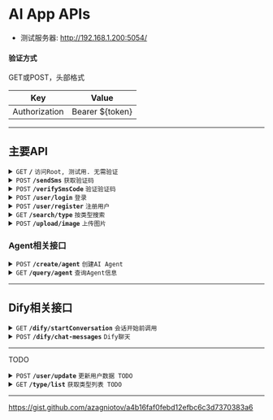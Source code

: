 # AI App APIs

- 测试服务器: http://192.168.1.200:5054/

#### 验证方式

GET或POST，头部格式

| Key              |  Value             |
|------------------|--------------------|
| Authorization    |  Bearer ${token}   |

------------------------------------------------------------------------------------------

## 主要API

<details>
	<summary><code>GET</code> <code><b>/</b></code> <code>访问Root, 测试用. 无需验证</code></summary>

##### Parameters

> None

##### Responses

> | Code        | Content-Type                      | Response                           |
> |-------------|-----------------------------------|------------------------------------|
> | `200`       | `text/plain;charset=UTF-8`        | OK								 |

##### Example cURL

> ```
> curl -X GET -H 'Content-Type: application/json' 'http://192.168.1.200:5054/'
> ```

</details>

<details>
	<summary><code>POST</code> <code><b>/sendSms</b></code> <code>获取验证码</code></summary>

##### Parameters

> | Key              | Type     | Data type      | Description                         |
> |------------------|----------|----------------|-------------------------------------|
> | phoneNumber      | required | long           | 手机号                               |

##### Responses

> | Code        | Content-Type                      | Response                           |
> |-------------|-----------------------------------|------------------------------------|
> | `200`       | `application/json`                | OK                                 |
> | `400`       | `text/plain;charset=UTF-8`        | BadRequest                         |

</details>

<details>
	<summary><code>POST</code> <code><b>/verifySmsCode</b></code> <code>验证验证码</code></summary>

##### Parameters

> | Key              | Type     | Data type      | Description                         |
> |------------------|----------|----------------|-------------------------------------|
> | phoneNumber      | required | long           | 手机号                               |
> | verifyCode       | required | int            | 验证码                               |

##### Responses

> | Code        | Content-Type                      | Response                           |
> |-------------|-----------------------------------|------------------------------------|
> | `200`       | `application/json`                | OK (返回JSON)                       |
> | `401`       | `text/plain;charset=UTF-8`        | 验证码无效                          |
> | `400`       | `text/plain;charset=UTF-8`        | BadRequest                         |

##### JSON返回示例

```js
{
	"token": "eyJhbGciOiJIUzUxMiIsInR5cCI6IkpXVCJ9.eyJJZCI6IjRmNGZkYjE3LTFjMmUtNDg4OC04ZGYzLTg1ZjA5MTlmZDA0ZCIsImVtYWlsIjoiMTU5MDE0Mjk4MTYiLCJqdGkiOiIwMTcyODg5MC05ZmQ0LTQ4YjgtOTkzMi04NzAzZTg5MWJjZWEiLCJuYmYiOjE3MTUzOTQwNTMsImV4cCI6MTcxNTk5ODg1MywiaWF0IjoxNzE1Mzk0MDUzLCJpc3MiOiJodHRwczovL2pveWRpcGthbmppbGFsLmNvbS8iLCJhdWQiOiJodHRwczovL2pveWRpcGthbmppbGFsLmNvbS8ifQ.vSVHrVR4aQB5xEwutLglW0AXKNzSKcwu7dS2AiFQxMlVH9vCHvK6eL467yEpF2o0FwLKIaJsq6ic-dQsvONGPw"
}
```

</details>

<details>
	<summary><code>POST</code> <code><b>/user/login</b></code> <code>登录</code></summary>

##### Responses

> | Code        | Content-Type                      | Response                           |
> |-------------|-----------------------------------|------------------------------------|
> | `200`       | `application/json`                | OK (返回JSON) 		             			 |
> | `400`       | `text/plain;charset=UTF-8`        | BadRequest                         |
> | `401`       | `text/plain;charset=UTF-8`        | 验证失败                            |

##### JSON返回示例

```js
{
  "new_token": "eyJhbGciOiJIUzUxMiIsInR5cCI6IkpXVCJ9.eyJJZCI6IjYyOTU2MjAzLTA2YTItNGM2NS1iM2M2LTMwNTY2NjI2ZTYyNiIsInVpZCI6IjMiLCJqdGkiOiI2MmZlYWVhYS0zMTI0LTQ1NjAtYjVmMi03ZDYxZmYzNmJhMjMiLCJuYmYiOjE3MTU1OTcwOTMsImV4cCI6MTcxNjIwMTg5MywiaWF0IjoxNzE1NTk3MDkzLCJpc3MiOiJodHRwczovL2Rxc2R4LmNuLyIsImF1ZCI6Imh0dHBzOi8vZHFzZHguY24vIn0.95kL6gLjhPCLECZ7QgUQr5hHdfLkFHYY5yWZskt2ipjIZk2KFaELZdft2Nf_fLYBB82CffGR9pzMFDKFuXl-2g",
  "userInfo": {
    "id": 3,
    "name": "mingzi",
    "avatar": null,
    "diamonds": 0,
    "phoneNumber": 15901429816,
    "age": 113,
    "gender": 0,
    "interests": [
      1,
      2
    ],
    "profession": 1,
    "created_at": "2024-05-13T18:34:43"
  }
}
```

</details>

<details>
  <summary><code>POST</code> <code><b>/user/register</b></code> <code>注册用户</code></summary>

##### Parameters

> | Key              | Type     | Data type      | Description                         |
> |------------------|----------|----------------|-------------------------------------|
> | name      | required | string           | 姓名                               |
> | age      | required | int           | 年龄                               |
> | gender      | required | int           | 0 = 男, 1 = 女                               |
> | profession      | required | int           | 职业, 读表数据                               |
> | interests      | required | int[]           | 标签, int数组, 读表                               |

##### Responses

> | Code        | Content-Type                      | Response                           |
> |-------------|-----------------------------------|------------------------------------|
> | `200`       | `text/plain;charset=UTF-8`                | OK                        |
> | `400`       | `text/plain;charset=UTF-8`        | BadRequest                         |
> | `401`       | `text/plain;charset=UTF-8`        | 验证失败                            |

##### JSON发送示例

```js
{
    "name": "田帅帅",
    "interests": [
        1,
        2
    ],
    "age": 11,
    "gender": 0,
    "profession": 1
}
```

</details>

<details>
	<summary><code>GET</code> <code><b>/search/type</b></code> <code>按类型搜索</code></summary>

##### Parameters

> | Key              | Type     | Data type      | Description                         |
> |------------------|----------|----------------|-------------------------------------|
> | id      	    	 | required | int            | 类型id                               |
> | limit      	  	 | opt      | int            | 条数                                 |

##### Responses

> | Code        | Content-Type                      | Response                           |
> |-------------|-----------------------------------|------------------------------------|
> | `200`       | `application/json`                | OK (返回JSON) 		            			 |
> | `400`       | `text/plain;charset=UTF-8`        | BadRequest                         |
> | `401`       | `text/plain;charset=UTF-8`        | 验证失败                            |

##### Example cURL

> ```
> curl -v -X GET 'https://localhost:7278/search/type?id=0'
> ```

##### JSON返回示例

```js
{
  "tags": [
    {
      "id": 1,
      "name": "校园"
    },
    {
      "id": 2,
      "name": "乙女"
    }
  ],
  "agents": [
    {
      "id": 2,
      "name": "毛利兰",
      "gender": 1,
      "type": 0,
      "dify_id": null,
      "public": true,
      "avatar": null,
      "desc": "本人性格开朗、稳重、有活力，待人热情、真诚。工作认真负责，积极主动，能吃苦耐劳；喜欢思考，虚心与人交流,以取长补短。有较强的组织能力、实际动手能力和团体协",
      "tags": []
    },
    {
      "id": 1,
      "name": "段飞",
      "gender": 0,
      "type": 0,
      "dify_id": null,
      "public": true,
      "avatar": null,
      "desc": "本人性格开朗、稳重、有活力，待人热情、真诚。工作认真负责，积极主动，能吃苦耐劳；喜欢思考，虚心与人交流,以取长补短。有较强的组织能力、实际动手能力和团体协",
      "tags": [
        2,
        1
      ]
    },
    {
      "id": 3,
      "name": "随便你",
      "gender": 2,
      "type": 0,
      "dify_id": null,
      "public": true,
      "avatar": null,
      "desc": "本人性格开朗、稳重、有活力，待人热情、真诚。工作认真负责，积极主动，能吃苦耐劳；喜欢思考，虚心与人交流,以取长补短。有较强的组织能力、实际动手能力和团体协",
      "tags": []
    }
  ]
}
```

</details>

<details>
  <summary><code>POST</code> <code><b>/upload/image</b></code> <code>上传图片</code></summary>

##### Headers

> | Key              | Type     | Data type      | Description                         |
> |------------------|----------|----------------|-------------------------------------|
> | Content-Type     | required | string         | image/png或image/jpeg               |

##### Parameters

> <b>Body部分直接传入文件二进制</b>

##### Responses

> | Code        | Content-Type                      | Response                           |
> |-------------|-----------------------------------|------------------------------------|
> | `200`       | `application/json`                | OK (返回JSON, 含相对路径)            |
> | `400`       | `text/plain;charset=UTF-8`        | BadRequest                         |
> | `401`       | `text/plain;charset=UTF-8`        | 验证失败                            |

##### JSON返回示例

```js
{
  "relativePath": "images/1715765038676.png"
}
```

</details>

### Agent相关接口

<details>
  <summary><code>POST</code> <code><b>/create/agent</b></code> <code>创建AI Agent</code></summary>

##### Parameters

> | Key              | Type     | Data type      | Description                         |
> |------------------|----------|----------------|-------------------------------------|
> | name             | required | string         | 名字                                 |
> | gender           | required | int            | 性别                                 |
> | desc             | required | string         | 描述                                 |
> | type             | required | int            | 分类类型                              |
> | icon             | required | string         | 头像Icon URL相对路径                  |
> | prompt           | required | string         | 提示词                                |

##### Responses

> | Code        | Content-Type                      | Response                           |
> |-------------|-----------------------------------|------------------------------------|
> | `200`       | `application/json`                | OK                    |
> | `400`       | `text/plain;charset=UTF-8`        | BadRequest                         |
> | `401`       | `text/plain;charset=UTF-8`        | 验证失败                            |

</details>

<details>
  <summary><code>GET</code> <code><b>/query/agent</b></code> <code>查询Agent信息</code></summary>

##### Parameters

> | Key              | Type     | Data type      | Description                         |
> |------------------|----------|----------------|-------------------------------------|
> | id               | required | int            | Agent Id                            |

##### Responses

> | Code        | Content-Type                      | Response                           |
> |-------------|-----------------------------------|------------------------------------|
> | `200`       | `application/json`                | OK（返回Agent Json）                |
> | `400`       | `text/plain;charset=UTF-8`        | BadRequest                         |
> | `401`       | `text/plain;charset=UTF-8`        | 验证失败                            |

##### JSON返回示例

```js
{
  "id": 1,
  "name": "段飞",
  "gender": 0,
  "type": 1,
  "dify_id": "1606443f-c015-4245-b8c4-a54dc13db4bd",
  "public": true,
  "avatar": null,
  "intimacy": 11  // 亲密度
}
```

</details>

------------------------------------------------------------------------------------------

## Dify相关接口

<details>
  <summary><code>GET</code> <code><b>/dify/startConversation</b></code> <code>会话开始前调用</code></summary>

##### Parameters

> | Key              | Type     | Data type      | Description                         |
> |------------------|----------|----------------|-------------------------------------|
> | agent_id         | required | int            | agent id                            |

##### Responses

> | Code        | Content-Type                      | Response                           |
> |-------------|-----------------------------------|------------------------------------|
> | `200`       | `application/json`                | OK                                 |
> | `400`       | `text/plain;charset=UTF-8`        | BadRequest                         |
> | `401`       | `text/plain;charset=UTF-8`        | 验证失败                            |

</details>

<details>
  <summary><code>POST</code> <code><b>/dify/chat-messages</b></code> <code>Dify聊天</code></summary>

##### Headers

> | Key              | Type     | Data type      | Description                     |
> |------------------|----------|----------------|---------------------------------|
> | agent_id         | required | int         | Agent Id                        |
> | dify_id          | required | string         | Dify应用Id                       |

##### Parameters

> <b>使用Dify的body</b>

##### Responses

> | Code        | Content-Type                      | Response                           |
> |-------------|-----------------------------------|------------------------------------|
> | `200`       | `application/json`                | OK (Dify返回格式)                   |
> | `400`       | `text/plain;charset=UTF-8`        | BadRequest                         |
> | `401`       | `text/plain;charset=UTF-8`        | 验证失败                            |

</details>

------------------------------------------------------------------------------------------

TODO

<details>
  <summary><code>POST</code> <code><b>/user/update</b></code> <code>更新用户数据 TODO</code></summary>

##### Responses

> | Code        | Content-Type                      | Response                           |
> |-------------|-----------------------------------|------------------------------------|
> | `200`       | `application/json`                | OK (返回JSON)                       |
> | `400`       | `text/plain;charset=UTF-8`        | BadRequest                         |
> | `401`       | `text/plain;charset=UTF-8`        | 验证失败                            |

##### JSON返回示例

```js
{
  "new_token": "eyJhbGciOiJIUzUxMiIsInR5cCI6IkpXVCJ9.eyJJZCI6IjRmNGZkYjE3LTFjMmUtNDg4OC04ZGYzLTg1ZjA5MTlmZDA0ZCIsImVtYWlsIjoiMTU5MDE0Mjk4MTYiLCJqdGkiOiIwMTcyODg5MC05ZmQ0LTQ4YjgtOTkzMi04NzAzZTg5MWJjZWEiLCJuYmYiOjE3MTUzOTQwNTMsImV4cCI6MTcxNTk5ODg1MywiaWF0IjoxNzE1Mzk0MDUzLCJpc3MiOiJodHRwczovL2pveWRpcGthbmppbGFsLmNvbS8iLCJhdWQiOiJodHRwczovL2pveWRpcGthbmppbGFsLmNvbS8ifQ.vSVHrVR4aQB5xEwutLglW0AXKNzSKcwu7dS2AiFQxMlVH9vCHvK6eL467yEpF2o0FwLKIaJsq6ic-dQsvONGPw",
  "userInfo": {}
}
```

</details>

<details>
  <summary><code>GET</code> <code><b>/type/list</b></code> <code>获取类型列表 TODO</code></summary>

##### Parameters

> | Key              | Type     | Data type      | Description                         |
> |------------------|----------|----------------|-------------------------------------|
> | phoneNumber      | required | long           | 手机号                               |

##### Responses

> | Code        | Content-Type                      | Response                           |
> |-------------|-----------------------------------|------------------------------------|
> | `200`       | `application/json`                | OK (返回JSON)                        |
> | `400`       | `text/plain;charset=UTF-8`        | BadRequest                         |
> | `401`       | `text/plain;charset=UTF-8`        | 验证失败                            |

##### JSON返回示例

```js
{
  "new_token": "eyJhbGciOiJIUzUxMiIsInR5cCI6IkpXVCJ9.eyJJZCI6IjRmNGZkYjE3LTFjMmUtNDg4OC04ZGYzLTg1ZjA5MTlmZDA0ZCIsImVtYWlsIjoiMTU5MDE0Mjk4MTYiLCJqdGkiOiIwMTcyODg5MC05ZmQ0LTQ4YjgtOTkzMi04NzAzZTg5MWJjZWEiLCJuYmYiOjE3MTUzOTQwNTMsImV4cCI6MTcxNTk5ODg1MywiaWF0IjoxNzE1Mzk0MDUzLCJpc3MiOiJodHRwczovL2pveWRpcGthbmppbGFsLmNvbS8iLCJhdWQiOiJodHRwczovL2pveWRpcGthbmppbGFsLmNvbS8ifQ.vSVHrVR4aQB5xEwutLglW0AXKNzSKcwu7dS2AiFQxMlVH9vCHvK6eL467yEpF2o0FwLKIaJsq6ic-dQsvONGPw",
  "userInfo": {}
}
```

</details>

------------------------------------------------------------------------------------------

https://gist.github.com/azagniotov/a4b16faf0febd12efbc6c3d7370383a6
